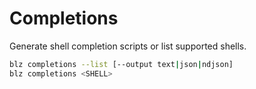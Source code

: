# Completions

Generate shell completion scripts or list supported shells.

```bash
blz completions --list [--output text|json|ndjson]
blz completions <SHELL>
```
